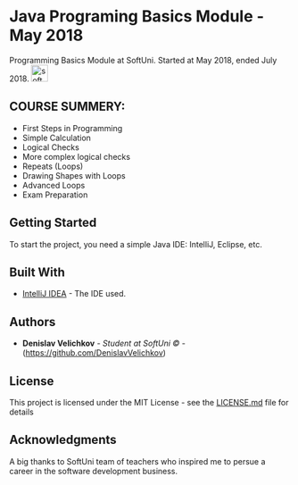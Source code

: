 # Java Programing Basics Module - May 2018 

<p text-align="center">Programming Basics Module at SoftUni. Started at May 2018, ended July 2018. <a href="www.softuni.bg"><img src="http://grozdarska.net/wp-content/uploads/2015/01/SoftUni-Logo-300x300.png" width="30" alt="software-university"></a>
</p>

## COURSE SUMMERY:

* First Steps in Programming
* Simple Calculation
* Logical Checks
* More complex logical checks
* Repeats (Loops)
* Drawing Shapes with Loops
* Advanced Loops
* Exam Preparation

## Getting Started

To start the project, you need a simple Java IDE: IntelliJ, Eclipse, etc.

## Built With

* [IntelliJ IDEA](https://www.jetbrains.com/idea/) - The IDE used.

## Authors

* **Denislav Velichkov** - *Student at SoftUni ©* - (https://github.com/DenislavVelichkov)

## License

This project is licensed under the MIT License - see the [LICENSE.md](LICENSE.md) file for details

## Acknowledgments

A big thanks to SoftUni team of teachers who inspired me to persue a career in the software development business.
